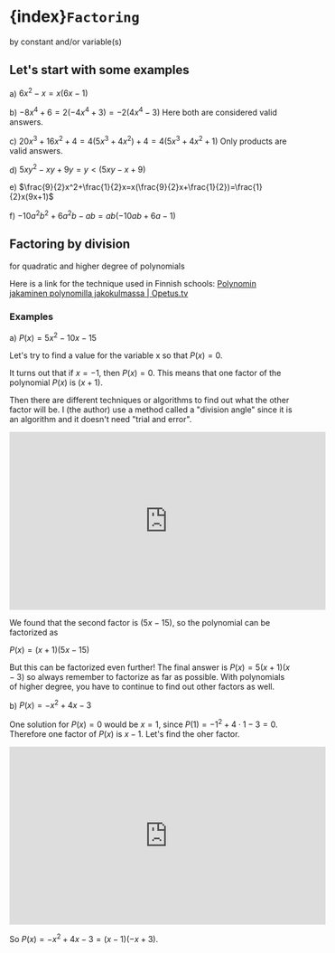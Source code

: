 # {index}`Factoring`
by constant and/or variable(s)

## Let's start with some examples

a) $6x^2-x=x(6x-1)$

b) $-8x^4+6=2(-4x^4+3)=-2(4x^4-3)$ Here both are considered valid answers.

c) $20x^3+16x^2+4=4(5x^3+4x^2)+4=4(5x^3+4x^2+1)$ Only products are valid answers.

d) $5xy^2-xy+9y=y\lt(5xy-x+9)$

e) $\frac{9}{2}x^2+\frac{1}{2}x=x(\frac{9}{2}x+\frac{1}{2})=\frac{1}{2}x(9x+1)$

f) $-10a^2b^2+6a^2b-ab=ab(-10ab+6a-1)$

## Factoring by division
for quadratic and higher degree of polynomials

Here is a link for the technique used in Finnish schools: <a href="https://opetus.tv/lukio-ops2016/matematiikka/maa2/polynomin-jakaminen-polynomilla-jakokulmassa/" target="_blank">Polynomin jakaminen polynomilla jakokulmassa | Opetus.tv</a>

### Examples
a) $P(x)=5x^2-10x-15$

Let's try to find a value for the variable x so that $P(x)=0$.

It turns out that if $x=-1$, then $P(x)=0$. This means that one factor of the polynomial $P(x)$ is $(x+1)$.

Then there are different techniques or algorithms to find out what the other factor will be. I (the author) use a method called a "division angle" since it is an algorithm and it doesn't need "trial and error".

<iframe width="560" height="315" src="https://www.youtube.com/embed/jNJeZlHsMHg?si=5vpWLdbyo49W-9_C" title="YouTube video player" frameborder="0" allow="accelerometer; autoplay; clipboard-write; encrypted-media; gyroscope; picture-in-picture; web-share" allowfullscreen></iframe>

We found that the second factor is $(5x-15)$, so the polynomial can be factorized as

$P(x)=(x+1)(5x-15)$

But this can be factorized even further! The final answer is $P(x)=5(x+1)(x-3)$ so always remember to factorize as far as possible. With polynomials of higher degree, you have to continue to find out other factors as well.


b) $P(x)=-x^2+4x-3$

One solution for $P(x)=0$ would be $x=1$, since $P(1)=-1^2+4\cdot 1-3=0$. Therefore one factor of $P(x)$ is $x-1$. Let's find the oher factor.

<iframe width="560" height="315" src="https://www.youtube.com/embed/B_NBi4cezd8?si=fvpxlGM7V7ncWGqh" title="YouTube video player" frameborder="0" allow="accelerometer; autoplay; clipboard-write; encrypted-media; gyroscope; picture-in-picture; web-share" allowfullscreen></iframe>

So $P(x)=-x^2+4x-3=(x-1)(-x+3)$.